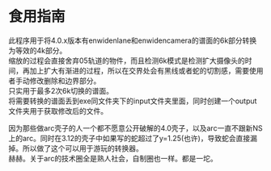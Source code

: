 # 食用指南

此程序用于将4.0.x版本有enwidenlane和enwidencamera的谱面的6k部分转换为等效的4k部分。  
缩放的过程会直接舍弃05轨道的物件，而且检测6k模式是检测扩大摄像头的时间，再加上扩大有渐进的过程，所以在交界处会有黑线或者蛇的切割感，需要使用者手动修改删除和边界部分。  
只实用于最多2次6k切换的谱面。  
将需要转换的谱面丢到exe同文件夹下的input文件夹里面，同时创建一个output文件夹用于获取修改后的文件。  

因为那些做arc壳子的人一个都不愿意公开破解的4.0壳子，以及arc一直不跟新NS上的arc。同时在3.12的壳子中如果写的蛇超过了y=1.25(也许)，导致蛇会直接漏掉。所以做了这个可以用于游玩的转换器。  
赫赫。关于arc的技术圈全是熟人社会，自制圈也一样。都是一坨。
